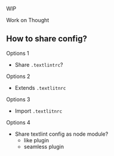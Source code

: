 WIP

Work on Thought

## How to share config?

Options 1

- Share `.textlintrc`?

Options 2

- Extends `.textlitnrc`

Options 3

- Import `.textlitnrc`

Options 4

- Share textlint config as node module?
    - like plugin
    - seamless plugin